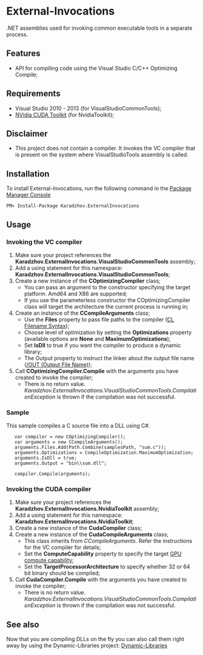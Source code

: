 # External-Invocations
.NET assemblies used for invoking common executable tools in a separate process.

## Features
- API for compiling code using the Visual Studio C/C++ Optimizing Compile;

## Requirements
- Visual Studio 2010 - 2013 (for VisualStudioCommonTools);
- [NVidia CUDA Toolkit](https://developer.nvidia.com/cuda-toolkit) (for NvidiaToolkit);

## Disclaimer
- This project does not contain a compiler. It invokes the VC compiler that is present on the system where VisualStudioTools assembly is called.

## Installation

To install External-Invocations, run the following command in the [Package Manager Console](http://docs.nuget.org/docs/start-here/using-the-package-manager-console)

    PM> Install-Package Karadzhov.ExternalInvocations

## Usage

### Invoking the VC compiler
1. Make sure your project references the **Karadzhov.ExternalInvocations.VisualStudioCommonTools** assembly;
1. Add a using statement for this namespace: **Karadzhov.ExternalInvocations.VisualStudioCommonTools**;
1. Create a new instance of the **COptimizingCompiler** class;
   - You can pass an argument to the constructor specifying the target platform. Amd64 and X86 are supported;
   - If you use the parameterless constructor the COptimizingCompiler class will target the architecture the current process is running in;
1. Create an instance of the **CCompileArguments** class;
   - Use the **Files** property to pass file paths to the compiler ([CL Filename Syntax](http://msdn.microsoft.com/en-us/library/9bk45h3w.aspx));
   - Choose level of optimization by setting the **Optimizations** property (available options are **None** and **MaximumOptimizations**);
   - Set **IsDll** to true if you want the compiler to produce a dynamic library;
   - The Output property to instruct the linker about the output file name ([/OUT (Output File Name)](http://msdn.microsoft.com/en-us/library/8htcy933.aspx));
1. Call **COptimizingCompiler.Compile** with the arguments you have created to invoke the compiler;
   - There is no return value. _Karadzhov.ExternalInvocations.VisualStudioCommonTools.CompilationException_ is thrown if the compilation was not successful.

### Sample
This sample compiles a C source file into a DLL using C#.

```CSharp
   var compiler = new COptimizingCompiler();
   var arguments = new CCompileArguments();
   arguments.Files.Add(Path.Combine(samplesPath, "sum.c"));
   arguments.Optimizations = CompileOptimization.MaximumOptimization;
   arguments.IsDll = true;
   arguments.Output = "bin\\sum.dll";

   compiler.Compile(arguments);
```

### Invoking the CUDA compiler
1. Make sure your project references the **Karadzhov.ExternalInvocations.NvidiaToolkit** assembly;
1. Add a using statement for this namespace: **Karadzhov.ExternalInvocations.NvidiaToolkit**;
1. Create a new instance of the **CudaCompiler** class;
1. Create a new instance of the **CudaCompileArguments** class;
   - This class inherits from _CCompileArguments_. Refer the instructions for the VC compiler for details;
   - Set the **ComputeCapability** property to specify the target [GPU compute capability](https://developer.nvidia.com/cuda-gpus);
   - Set the **TargetProcessorArchitecture** to specify whether 32 or 64 bit binary should be compiled;
1. Call **CudaCompiler.Compile** with the arguments you have created to invoke the compiler;
   - There is no return value. _Karadzhov.ExternalInvocations.VisualStudioCommonTools.CompilationException_ is thrown if the compilation was not successful.

## See also

Now that you are compiling DLLs on the fly you can also call them right away by using the Dynamic-Libraries project: [Dynamic-Libraries](https://github.com/Boyko-Karadzhov/Dynamic-Libraries)
